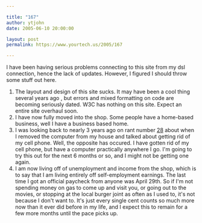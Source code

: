 ```yaml
---

title: "167"
author: ytjohn
date: 2005-06-10 20:00:00

layout: post
permalink: https://www.yourtech.us/2005/167

---
```

I have been having serious problems connecting to this site from my dsl connection, hence the lack of updates.  However, I figured I should throw some stuff out here.

<ol>
<li>The layout and design of this site sucks.  It may have been a cool thing several years ago , but errors and mixed formatting on code are becoming seriously dated.  W3C has nothing on this site. Expect an entire site overhaul soon.</li>
<li>I have now fully moved into the shop.  Some people have a home-based business, well I have a business based home.</li>
<li>I was looking back to nearly 3 years ago on rant number <a href="http://www.sqbnet.net/?id=28">28</a> about when I removed the computer from my house and talked about getting rid of my cell phone.  Well, the opposite has occured.  I have gotten rid of my cell phone, but have a computer practically anywhere I go.  I'm going to try this out for the next 6 months or so, and I might not be getting one again.</li>
<li>I am now living off of unemployment and income from the shop, which is to say that I am living entirely off self-employment earnings.  The last time I got an official  paycheck from anyone was April 29th.  So if I'm not spending money on gas to come up and visit you, or going out to the movies, or stopping at the local burger joint as often as I used to, it's not because I don't want to.  It's just every single cent counts so much more now than it ever did before in my life, and I expect this to remain for a few more months until the pace picks up.</li>
</ol>
